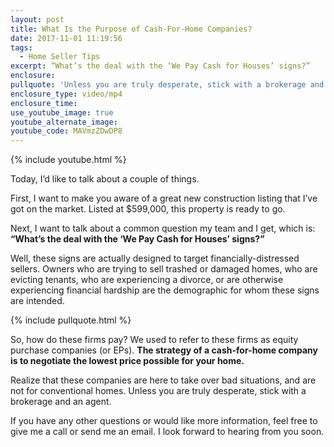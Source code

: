 ```yaml
---
layout: post
title: What Is the Purpose of Cash-For-Home Companies?
date: 2017-11-01 11:19:56
tags:
  - Home Seller Tips
excerpt: “What’s the deal with the ‘We Pay Cash for Houses’ signs?”
enclosure:
pullquote: 'Unless you are truly desperate, stick with a brokerage and an agent.'
enclosure_type: video/mp4
enclosure_time:
use_youtube_image: true
youtube_alternate_image:
youtube_code: MAVmzZDwDP8
---
```



{% include youtube.html %}

Today, I’d like to talk about a couple of things.

First, I want to make you aware of a great new construction listing that I’ve got on the market. Listed at $599,000, this property is ready to go.

Next, I want to talk about a common question my team and I get, which is: **“What’s the deal with the ‘We Pay Cash for Houses’ signs?”**

Well, these signs are actually designed to target financially-distressed sellers. Owners who are trying to sell trashed or damaged homes, who are evicting tenants, who are experiencing a divorce, or are otherwise experiencing financial hardship are the demographic for whom these signs are intended.

{% include pullquote.html %}

So, how do these firms pay? We used to refer to these firms as equity purchase companies (or EPs). **The strategy of a cash-for-home company is to negotiate the lowest price possible for your home.**

Realize that these companies are here to take over bad situations, and are not for conventional homes. Unless you are truly desperate, stick with a brokerage and an agent.

If you have any other questions or would like more information, feel free to give me a call or send me an email. I look forward to hearing from you soon.